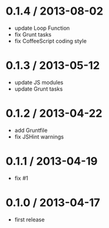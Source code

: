 0.1.4  / 2013-08-02
====================

* update Loop Function
* fix Grunt tasks
* fix CoffeeScript coding style

0.1.3  / 2013-05-12
====================

* update JS modules
* update Grunt tasks


0.1.2  / 2013-04-22
====================

* add Gruntfile
* fix JSHint warnings

0.1.1  / 2013-04-19
====================

* fix #1

0.1.0  / 2013-04-17
====================

* first release
